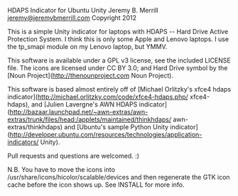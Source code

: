 HDAPS Indicator for Ubuntu Unity
Jeremy B. Merrill
jeremy@jeremybmerrill.com
Copyright 2012

This is a simple Unity indicator for laptops with HDAPS -- Hard Drive Active Protection System. I think this is only some Apple and Lenovo laptops. I use the tp_smapi module on my Lenovo laptop, but YMMV.

This software is available under a GPL v3 license, see the included LICENSE file. The icons are licensed under CC BY 3.0; and Hard Drive symbol by the [Noun Project](http://thenounproject.com Noun Project).

This software is based almost entirely off of [Michael Orlitzky's xfce4 hdaps indicator](http://michael.orlitzky.com/code/xfce4-hdaps.php/ xfce4-hdaps), and [Julien Lavergne's AWN HDAPS indicator](http://bazaar.launchpad.net/~awn-extras/awn-extras/trunk/files/head:/applets/maintained/thinkhdaps/ awn-extras/thinkhdaps) and [Ubuntu's sample Python Unity indicator](http://developer.ubuntu.com/resources/technologies/application-indicators/ Unity).

Pull requests and questions are welcomed. :)

N.B. You have to move the icons into /usr/share/icons/hicolor/scalable/devices and then regenerate the GTK icon cache before the icon shows up. See INSTALL for more info.
